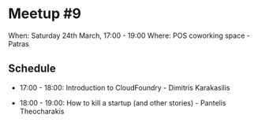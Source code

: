 # Meetup #9

When: Saturday 24th March, 17:00 - 19:00
Where: POS coworking space - Patras

## Schedule

- 17:00 - 18:00:
  Introduction to CloudFoundry - Dimitris Karakasilis

- 18:00 - 19:00:
  How to kill a startup (and other stories) - Pantelis Theocharakis
